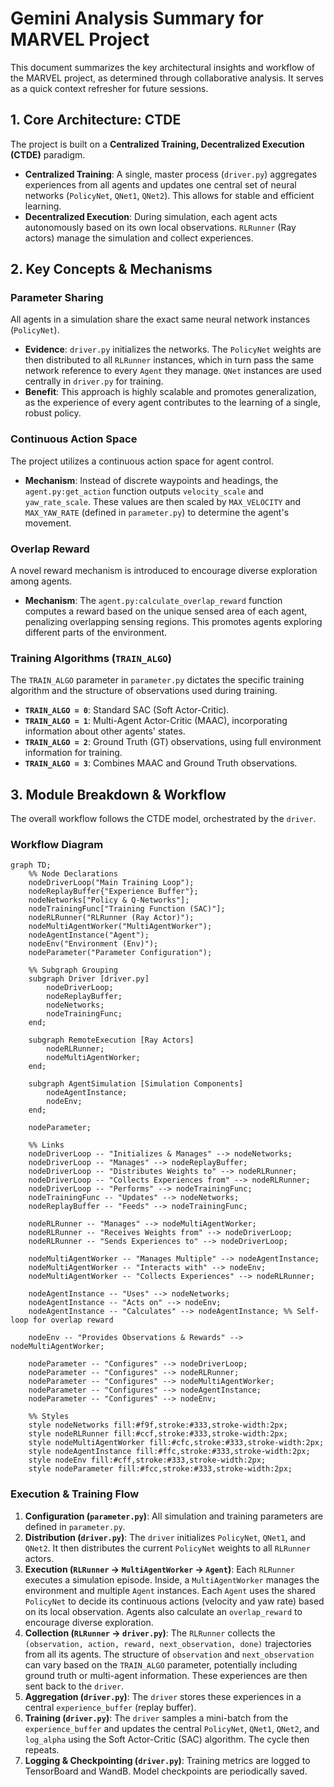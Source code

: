 # Gemini Analysis Summary for MARVEL Project

This document summarizes the key architectural insights and workflow of the MARVEL project, as determined through collaborative analysis. It serves as a quick context refresher for future sessions.

## 1. Core Architecture: CTDE

The project is built on a **Centralized Training, Decentralized Execution (CTDE)** paradigm.

-   **Centralized Training**: A single, master process (`driver.py`) aggregates experiences from all agents and updates one central set of neural networks (`PolicyNet`, `QNet1`, `QNet2`). This allows for stable and efficient learning.
-   **Decentralized Execution**: During simulation, each agent acts autonomously based on its own local observations. `RLRunner` (Ray actors) manage the simulation and collect experiences.

## 2. Key Concepts & Mechanisms

### Parameter Sharing
All agents in a simulation share the exact same neural network instances (`PolicyNet`).

-   **Evidence**: `driver.py` initializes the networks. The `PolicyNet` weights are then distributed to all `RLRunner` instances, which in turn pass the same network reference to every `Agent` they manage. `QNet` instances are used centrally in `driver.py` for training.
-   **Benefit**: This approach is highly scalable and promotes generalization, as the experience of every agent contributes to the learning of a single, robust policy.

### Continuous Action Space
The project utilizes a continuous action space for agent control.

-   **Mechanism**: Instead of discrete waypoints and headings, the `agent.py:get_action` function outputs `velocity_scale` and `yaw_rate_scale`. These values are then scaled by `MAX_VELOCITY` and `MAX_YAW_RATE` (defined in `parameter.py`) to determine the agent's movement.

### Overlap Reward
A novel reward mechanism is introduced to encourage diverse exploration among agents.

-   **Mechanism**: The `agent.py:calculate_overlap_reward` function computes a reward based on the unique sensed area of each agent, penalizing overlapping sensing regions. This promotes agents exploring different parts of the environment.

### Training Algorithms (`TRAIN_ALGO`)
The `TRAIN_ALGO` parameter in `parameter.py` dictates the specific training algorithm and the structure of observations used during training.

-   **`TRAIN_ALGO = 0`**: Standard SAC (Soft Actor-Critic).
-   **`TRAIN_ALGO = 1`**: Multi-Agent Actor-Critic (MAAC), incorporating information about other agents' states.
-   **`TRAIN_ALGO = 2`**: Ground Truth (GT) observations, using full environment information for training.
-   **`TRAIN_ALGO = 3`**: Combines MAAC and Ground Truth observations.

## 3. Module Breakdown & Workflow

The overall workflow follows the CTDE model, orchestrated by the `driver`.

### Workflow Diagram

```mermaid
graph TD;
    %% Node Declarations
    nodeDriverLoop("Main Training Loop");
    nodeReplayBuffer{"Experience Buffer"};
    nodeNetworks["Policy & Q-Networks"];
    nodeTrainingFunc["Training Function (SAC)"];
    nodeRLRunner("RLRunner (Ray Actor)");
    nodeMultiAgentWorker("MultiAgentWorker");
    nodeAgentInstance("Agent");
    nodeEnv("Environment (Env)");
    nodeParameter("Parameter Configuration");

    %% Subgraph Grouping
    subgraph Driver [driver.py]
        nodeDriverLoop;
        nodeReplayBuffer;
        nodeNetworks;
        nodeTrainingFunc;
    end;

    subgraph RemoteExecution [Ray Actors]
        nodeRLRunner;
        nodeMultiAgentWorker;
    end;

    subgraph AgentSimulation [Simulation Components]
        nodeAgentInstance;
        nodeEnv;
    end;

    nodeParameter;

    %% Links
    nodeDriverLoop -- "Initializes & Manages" --> nodeNetworks;
    nodeDriverLoop -- "Manages" --> nodeReplayBuffer;
    nodeDriverLoop -- "Distributes Weights to" --> nodeRLRunner;
    nodeDriverLoop -- "Collects Experiences from" --> nodeRLRunner;
    nodeDriverLoop -- "Performs" --> nodeTrainingFunc;
    nodeTrainingFunc -- "Updates" --> nodeNetworks;
    nodeReplayBuffer -- "Feeds" --> nodeTrainingFunc;

    nodeRLRunner -- "Manages" --> nodeMultiAgentWorker;
    nodeRLRunner -- "Receives Weights from" --> nodeDriverLoop;
    nodeRLRunner -- "Sends Experiences to" --> nodeDriverLoop;

    nodeMultiAgentWorker -- "Manages Multiple" --> nodeAgentInstance;
    nodeMultiAgentWorker -- "Interacts with" --> nodeEnv;
    nodeMultiAgentWorker -- "Collects Experiences" --> nodeRLRunner;

    nodeAgentInstance -- "Uses" --> nodeNetworks;
    nodeAgentInstance -- "Acts on" --> nodeEnv;
    nodeAgentInstance -- "Calculates" --> nodeAgentInstance; %% Self-loop for overlap reward

    nodeEnv -- "Provides Observations & Rewards" --> nodeMultiAgentWorker;

    nodeParameter -- "Configures" --> nodeDriverLoop;
    nodeParameter -- "Configures" --> nodeRLRunner;
    nodeParameter -- "Configures" --> nodeMultiAgentWorker;
    nodeParameter -- "Configures" --> nodeAgentInstance;
    nodeParameter -- "Configures" --> nodeEnv;

    %% Styles
    style nodeNetworks fill:#f9f,stroke:#333,stroke-width:2px;
    style nodeRLRunner fill:#ccf,stroke:#333,stroke-width:2px;
    style nodeMultiAgentWorker fill:#cfc,stroke:#333,stroke-width:2px;
    style nodeAgentInstance fill:#ffc,stroke:#333,stroke-width:2px;
    style nodeEnv fill:#cff,stroke:#333,stroke-width:2px;
    style nodeParameter fill:#fcc,stroke:#333,stroke-width:2px;
```

### Execution & Training Flow

1.  **Configuration (`parameter.py`)**: All simulation and training parameters are defined in `parameter.py`.
2.  **Distribution (`driver.py`)**: The `driver` initializes `PolicyNet`, `QNet1`, and `QNet2`. It then distributes the current `PolicyNet` weights to all `RLRunner` actors.
3.  **Execution (`RLRunner` -> `MultiAgentWorker` -> `Agent`)**: Each `RLRunner` executes a simulation episode. Inside, a `MultiAgentWorker` manages the environment and multiple `Agent` instances. Each `Agent` uses the shared `PolicyNet` to decide its continuous actions (velocity and yaw rate) based on its local observation. Agents also calculate an `overlap_reward` to encourage diverse exploration.
4.  **Collection (`RLRunner` -> `driver.py`)**: The `RLRunner` collects the `(observation, action, reward, next_observation, done)` trajectories from all its agents. The structure of `observation` and `next_observation` can vary based on the `TRAIN_ALGO` parameter, potentially including ground truth or multi-agent information. These experiences are then sent back to the `driver`.
5.  **Aggregation (`driver.py`)**: The `driver` stores these experiences in a central `experience_buffer` (replay buffer).
6.  **Training (`driver.py`)**: The `driver` samples a mini-batch from the `experience_buffer` and updates the central `PolicyNet`, `QNet1`, `QNet2`, and `log_alpha` using the Soft Actor-Critic (SAC) algorithm. The cycle then repeats.
7.  **Logging & Checkpointing (`driver.py`)**: Training metrics are logged to TensorBoard and WandB. Model checkpoints are periodically saved.